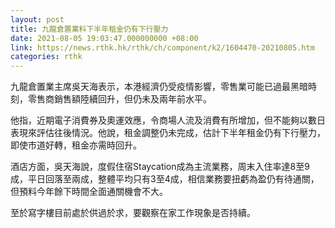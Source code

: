 ```yaml
---
layout: post
title: 九龍倉置業料下半年租金仍有下行壓力
date: 2021-08-05 19:03:47.000000000 +08:00
link: https://news.rthk.hk/rthk/ch/component/k2/1604470-20210805.htm
categories: rthk
---
```


九龍倉置業主席吳天海表示，本港經濟仍受疫情影響，零售業可能已過最黑暗時刻，零售商銷售額陸續回升，但仍未及兩年前水平。

他指，近期電子消費券及奧運效應，令商場人流及消費有所增加，但不能夠以數日表現來評估往後情況。他說，租金調整仍未完成，估計下半年租金仍有下行壓力，即使市道好轉，租金亦需時回升。

酒店方面，吳天海說，度假住宿Staycation成為主流業務，周末入住率達8至9成，平日回落至兩成，整體平均只有3至4成，相信業務要扭虧為盈仍有待通關，但預料今年餘下時間全面通關機會不大。

至於寫字樓目前處於供過於求，要觀察在家工作現象是否持續。
